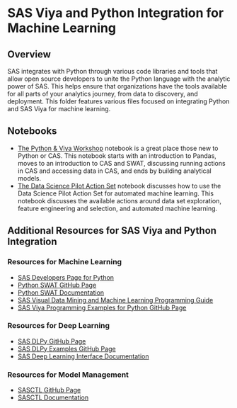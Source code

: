 SAS Viya and Python Integration for Machine Learning
====================================================

## Overview
SAS integrates with Python through various code libraries and tools that allow open source developers to unite the Python language with the analytic power of SAS.  This helps ensure that organizations have the tools available for all parts of your analytics journey, from data to discovery, and deployment. This folder features various files focused on integrating Python and SAS Viya for machine learning. 

## Notebooks 
* [The Python & Viya Workshop](https://github.com/sassoftware/sas-viya-machine-learning/blob/master/Python-integration/Python_Viya_Workshop.ipynb) notebook is a great place those new to Python or CAS. This notebook starts with an introduction to Pandas, moves to an introduction to CAS and SWAT, discussing running actions in CAS and accessing data in CAS, and ends by building analytical models. 
* [The Data Science Pilot Action Set](https://github.com/sassoftware/sas-viya-machine-learning/blob/master/Python-integration/The%20Data%20Science%20Pilot%20Action%20Set.ipynb) notebook discusses how to use the Data Science Pilot Action Set for automated machine learning. This notebook discusses the available actions around data set exploration, feature engineering and selection, and automated machine learning. 

## Additional Resources for SAS Viya and Python Integration
### Resources for Machine Learning 
* [SAS Developers Page for Python](https://developer.sas.com/guides/python.html)
* [Python SWAT GitHub Page](https://github.com/sassoftware/python-swat)
* [Python SWAT Documentation](https://developer.sas.com/apis/swat/python/v1.4.0/)
* [SAS Visual Data Mining and Machine Learning Programming Guide](https://go.documentation.sas.com/?docsetId=casactml&docsetTarget=titlepage.htm&docsetVersion=8.5&locale=en)
* [SAS Viya Programming Examples for Python GitHub Page](https://github.com/sassoftware/sas-viya-programming/tree/master/python)
### Resources for Deep Learning 
* [SAS DLPy GitHub Page](https://github.com/sassoftware/python-dlpy)
* [SAS DLPy Examples GitHub Page](https://github.com/sassoftware/python-dlpy/tree/master/examples)
* [SAS Deep Learning Interface Documentation](https://sassoftware.github.io/python-dlpy/index.html)
### Resources for Model Management
* [SASCTL GitHub Page](https://github.com/sassoftware/python-sasctl)
* [SASCTL Documentation](https://sassoftware.github.io/python-sasctl/)

